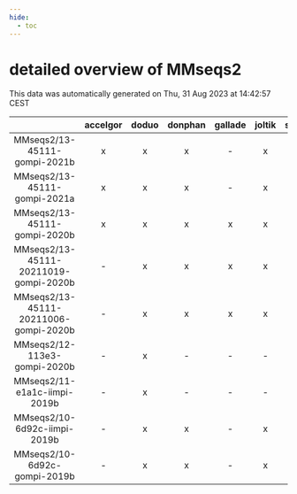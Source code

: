 ```yaml
---
hide:
  - toc
---
```


detailed overview of MMseqs2
============================


This data was automatically generated on Thu, 31 Aug 2023 at 14:42:57 CEST  

| |accelgor|doduo|donphan|gallade|joltik|skitty|swalot|victini|
| :---: | :---: | :---: | :---: | :---: | :---: | :---: | :---: | :---: |
|MMseqs2/13-45111-gompi-2021b|x|x|x|-|x|x|x|x|
|MMseqs2/13-45111-gompi-2021a|x|x|x|-|x|x|x|x|
|MMseqs2/13-45111-gompi-2020b|x|x|x|x|x|x|x|x|
|MMseqs2/13-45111-20211019-gompi-2020b|-|x|x|x|x|x|x|x|
|MMseqs2/13-45111-20211006-gompi-2020b|-|x|x|x|x|-|x|-|
|MMseqs2/12-113e3-gompi-2020b|-|x|-|-|-|-|-|-|
|MMseqs2/11-e1a1c-iimpi-2019b|-|x|-|-|-|x|-|x|
|MMseqs2/10-6d92c-iimpi-2019b|-|x|x|-|x|x|-|x|
|MMseqs2/10-6d92c-gompi-2019b|-|x|x|-|x|x|-|x|

